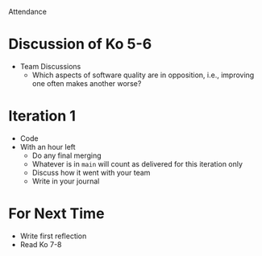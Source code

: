 Attendance

# Discussion of Ko 5-6
* Team Discussions
  * Which aspects of software quality are in opposition, i.e., improving one often makes another worse?

# Iteration 1
* Code
* With an hour left
  * Do any final merging
  * Whatever is in `main` will count as delivered for this iteration only
  * Discuss how it went with your team
  * Write in your journal

# For Next Time
* Write first reflection
* Read Ko 7-8
